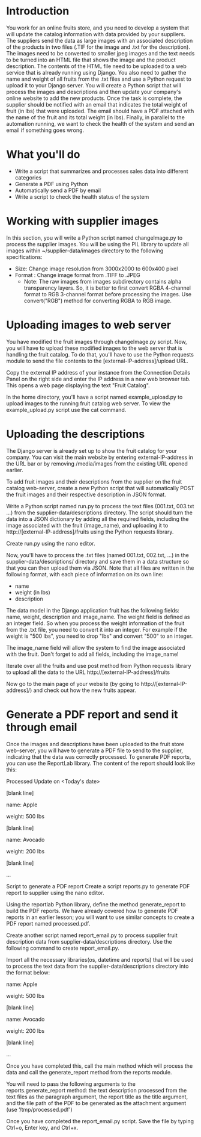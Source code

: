 # Introduction
You work for an online fruits store, and you need to develop a system that will update the catalog information with data provided by your suppliers. 
The suppliers send the data as large images with an associated description of the products in two files (.TIF for the image and .txt for the description). 
The images need to be converted to smaller jpeg images and the text needs to be turned into an HTML file that shows the image and the product description. 
The contents of the HTML file need to be uploaded to a web service that is already running using Django. You also need to gather the name and weight of all fruits from the .txt files and use a Python request to upload it to your Django server.
You will create a Python script that will process the images and descriptions and then update your company's online website to add the new products.
Once the task is complete, the supplier should be notified with an email that indicates the total weight of fruit (in lbs) that were uploaded. The email should have a PDF attached with the name of the fruit and its total weight (in lbs).
Finally, in parallel to the automation running, we want to check the health of the system and send an email if something goes wrong.

# What you'll do
  - Write a script that summarizes and processes sales data into different categories
  - Generate a PDF using Python
  - Automatically send a PDF by email
  - Write a script to check the health status of the system

# Working with supplier images
In this section, you will write a Python script named changeImage.py to process the supplier images. 
You will be using the PIL library to update all images within ~/supplier-data/images directory to the following specifications:
  - Size: Change image resolution from 3000x2000 to 600x400 pixel
  - Format : Change image format from .TIFF to .JPEG
      - Note: The raw images from images subdirectory contains alpha transparency layers. So, it is better to first convert RGBA 4-channel format to RGB 3-channel format before processing the images. Use convert("RGB") method for converting RGBA to RGB image.

# Uploading images to web server
You have modified the fruit images through changeImage.py script. Now, you will have to upload these modified images to the web server that is handling the fruit catalog. To do that, you'll have to use the Python requests module to send the file contents to the [external-IP-address]/upload URL.

Copy the external IP address of your instance from the Connection Details Panel on the right side and enter the IP address in a new web browser tab. This opens a web page displaying the text "Fruit Catalog".

In the home directory, you'll have a script named example_upload.py to upload images to the running fruit catalog web server. To view the example_upload.py script use the cat command.

# Uploading the descriptions
The Django server is already set up to show the fruit catalog for your company. You can visit the main website by entering external-IP-address in the URL bar or by removing /media/images from the existing URL opened earlier. 

To add fruit images and their descriptions from the supplier on the fruit catalog web-server, create a new Python script that will automatically POST the fruit images and their respective description in JSON format.

Write a Python script named run.py to process the text files (001.txt, 003.txt ...) from the supplier-data/descriptions directory. The script should turn the data into a JSON dictionary by adding all the required fields, including the image associated with the fruit (image_name), and uploading it to http://[external-IP-address]/fruits using the Python requests library.

Create run.py using the nano editor.

Now, you'll have to process the .txt files (named 001.txt, 002.txt, ...) in the supplier-data/descriptions/ directory and save them in a data structure so that you can then upload them via JSON. Note that all files are written in the following format, with each piece of information on its own line:

  - name
  - weight (in lbs)
  - description

The data model in the Django application fruit has the following fields: name, weight, description and image_name. The weight field is defined as an integer field. So when you process the weight information of the fruit from the .txt file, you need to convert it into an integer. For example if the weight is "500 lbs", you need to drop "lbs" and convert "500" to an integer.

The image_name field will allow the system to find the image associated with the fruit. Don't forget to add all fields, including the image_name!

Iterate over all the fruits and use post method from Python requests library to upload all the data to the URL http://[external-IP-address]/fruits

Now go to the main page of your website (by going to http://[external-IP-address]/) and check out how the new fruits appear.

# Generate a PDF report and send it through email
Once the images and descriptions have been uploaded to the fruit store web-server, you will have to generate a PDF file to send to the supplier, indicating that the data was correctly processed. To generate PDF reports, you can use the ReportLab library. The content of the report should look like this:

  Processed Update on <Today's date>

  [blank line]

  name: Apple

  weight: 500 lbs

  [blank line]

  name: Avocado

  weight: 200 lbs

  [blank line]

  ...

Script to generate a PDF report
Create a script reports.py to generate PDF report to supplier using the nano editor.

Using the reportlab Python library, define the method generate_report to build the PDF reports. We have already covered how to generate PDF reports in an earlier lesson; you will want to use similar concepts to create a PDF report named processed.pdf.

Create another script named report_email.py to process supplier fruit description data from supplier-data/descriptions directory. Use the following command to create report_email.py.

Import all the necessary libraries(os, datetime and reports) that will be used to process the text data from the supplier-data/descriptions directory into the format below:

  name: Apple

  weight: 500 lbs

  [blank line]

  name: Avocado

  weight: 200 lbs

  [blank line]

  ...

Once you have completed this, call the main method which will process the data and call the generate_report method from the reports module.

You will need to pass the following arguments to the reports.generate_report method: the text description processed from the text files as the paragraph argument, the report title as the title argument, and the file path of the PDF to be generated as the attachment argument (use ‘/tmp/processed.pdf')

Once you have completed the report_email.py script. Save the file by typing Ctrl+o, Enter key, and Ctrl+x.


